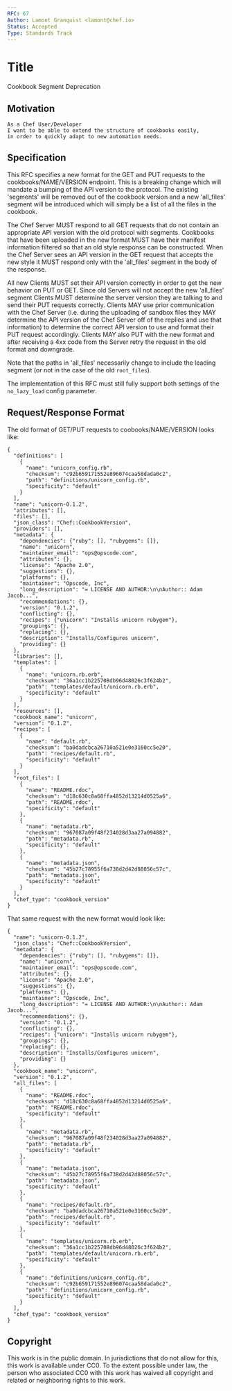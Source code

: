 ```yaml
---
RFC: 67
Author: Lamont Granquist <lamont@chef.io>
Status: Accepted
Type: Standards Track
---
```


# Title

Cookbook Segment Deprecation

## Motivation

    As a Chef User/Developer
    I want to be able to extend the structure of cookbooks easily,
    in order to quickly adapt to new automation needs.

## Specification

This RFC specifies a new format for the GET and PUT requests to the cookbooks/NAME/VERSION
endpoint.  This is a breaking change which will mandate a bumping of the API version to
the protocol.  The existing 'segments' will be removed out of the cookbook version and a
new 'all_files' segment will be introduced which will simply be a list of all the files in
the cookbook.

The Chef Server MUST respond to all GET requests that do not contain an appropriate API version
with the old protocol with segments.  Cookbooks that have been uploaded in the new format
MUST have their manifest information filtered so that an old style response can be constructed.
When the Chef Server sees an API version in the GET request that accepts the new style it
MUST respond only with the 'all_files' segment in the body of the response.

All new Clients MUST set their API version correctly in order to get the new behavior on
PUT or GET.  Since old Servers will not accept the new 'all_files' segment Clients MUST determine
the server version they are talking to and send their PUT requests correctly.  Clients MAY
use prior communication with the Chef Server (i.e. during the uploading of sandbox files they
MAY determine the API version of the Chef Server off of the replies and use that information) to
determine the correct API version to use and format their PUT request accordingly.  Clients
MAY also PUT with the new format and after receiving a 4xx code from the Server retry the
request in the old format and downgrade.

Note that the paths in 'all_files' necessarily change to include the leading segment (or not
in the case of the old `root_files`).

The implementation of this RFC must still fully support both settings of the `no_lazy_load`
config parameter.

## Request/Response Format

The old format of GET/PUT requests to coobooks/NAME/VERSION looks like:

```
{
  "definitions": [
    {
      "name": "unicorn_config.rb",
      "checksum": "c92b659171552e896074caa58dada0c2",
      "path": "definitions/unicorn_config.rb",
      "specificity": "default"
    }
  ],
  "name": "unicorn-0.1.2",
  "attributes": [],
  "files": [],
  "json_class": "Chef::CookbookVersion",
  "providers": [],
  "metadata": {
    "dependencies": {"ruby": [], "rubygems": []},
    "name": "unicorn",
    "maintainer_email": "ops@opscode.com",
    "attributes": {},
    "license": "Apache 2.0",
    "suggestions": {},
    "platforms": {},
    "maintainer": "Opscode, Inc",
    "long_description": "= LICENSE AND AUTHOR:\n\nAuthor:: Adam Jacob...",
    "recommendations": {},
    "version": "0.1.2",
    "conflicting": {},
    "recipes": {"unicorn": "Installs unicorn rubygem"},
    "groupings": {},
    "replacing": {},
    "description": "Installs/Configures unicorn",
    "providing": {}
  },
  "libraries": [],
  "templates": [
    {
      "name": "unicorn.rb.erb",
      "checksum": "36a1cc1b225708db96d48026c3f624b2",
      "path": "templates/default/unicorn.rb.erb",
      "specificity": "default"
    }
  ],
  "resources": [],
  "cookbook_name": "unicorn",
  "version": "0.1.2",
  "recipes": [
    {
      "name": "default.rb",
      "checksum": "ba0dadcbca26710a521e0e3160cc5e20",
      "path": "recipes/default.rb",
      "specificity": "default"
    }
  ],
  "root_files": [
    {
      "name": "README.rdoc",
      "checksum": "d18c630c8a68ffa4852d13214d0525a6",
      "path": "README.rdoc",
      "specificity": "default"
    },
    {
      "name": "metadata.rb",
      "checksum": "967087a09f48f234028d3aa27a094882",
      "path": "metadata.rb",
      "specificity": "default"
    },
    {
      "name": "metadata.json",
      "checksum": "45b27c78955f6a738d2d42d88056c57c",
      "path": "metadata.json",
      "specificity": "default"
    }
  ],
  "chef_type": "cookbook_version"
}
```

That same request with the new format would look like:

```
{
  "name": "unicorn-0.1.2",
  "json_class": "Chef::CookbookVersion",
  "metadata": {
    "dependencies": {"ruby": [], "rubygems": []},
    "name": "unicorn",
    "maintainer_email": "ops@opscode.com",
    "attributes": {},
    "license": "Apache 2.0",
    "suggestions": {},
    "platforms": {},
    "maintainer": "Opscode, Inc",
    "long_description": "= LICENSE AND AUTHOR:\n\nAuthor:: Adam Jacob...",
    "recommendations": {},
    "version": "0.1.2",
    "conflicting": {},
    "recipes": {"unicorn": "Installs unicorn rubygem"},
    "groupings": {},
    "replacing": {},
    "description": "Installs/Configures unicorn",
    "providing": {}
  },
  "cookbook_name": "unicorn",
  "version": "0.1.2",
  "all_files": [
    {
      "name": "README.rdoc",
      "checksum": "d18c630c8a68ffa4852d13214d0525a6",
      "path": "README.rdoc",
      "specificity": "default"
    },
    {
      "name": "metadata.rb",
      "checksum": "967087a09f48f234028d3aa27a094882",
      "path": "metadata.rb",
      "specificity": "default"
    },
    {
      "name": "metadata.json",
      "checksum": "45b27c78955f6a738d2d42d88056c57c",
      "path": "metadata.json",
      "specificity": "default"
    },
    {
      "name": "recipes/default.rb",
      "checksum": "ba0dadcbca26710a521e0e3160cc5e20",
      "path": "recipes/default.rb",
      "specificity": "default"
    },
    {
      "name": "templates/unicorn.rb.erb",
      "checksum": "36a1cc1b225708db96d48026c3f624b2",
      "path": "templates/default/unicorn.rb.erb",
      "specificity": "default"
    },
    {
      "name": "definitions/unicorn_config.rb",
      "checksum": "c92b659171552e896074caa58dada0c2",
      "path": "definitions/unicorn_config.rb",
      "specificity": "default"
    }
  ],
  "chef_type": "cookbook_version"
}
```

## Copyright

This work is in the public domain. In jurisdictions that do not allow for this,
this work is available under CC0. To the extent possible under law, the person
who associated CC0 with this work has waived all copyright and related or
neighboring rights to this work.
